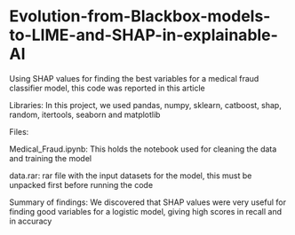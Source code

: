 # Evolution-from-Blackbox-models-to-LIME-and-SHAP-in-explainable-AI

Using SHAP values for finding the best variables for a medical fraud classifier model, this code was reported in this article

Libraries: In this project, we used pandas, numpy, sklearn, catboost, shap, random, itertools, seaborn and matplotlib

Files:

Medical_Fraud.ipynb: This holds the notebook used for cleaning the data and training the model

data.rar: rar file with the input datasets for the model, this must be unpacked first before running the code

Summary of findings: We discovered that SHAP values were very useful for finding good variables for a logistic model, giving high scores in recall and in accuracy
